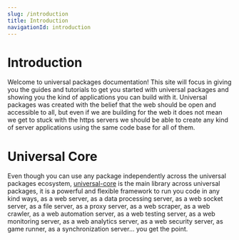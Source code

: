 ```yaml
---
slug: /introduction
title: Introduction
navigationId: introduction
---
```


# Introduction

Welcome to universal packages documentation! This site will focus in giving you the guides and tutorials to get you started with universal packages and showing you the kind of applications you can build with it. Universal packages was created with the belief that the web should be open and accessible to all, but even if we are building for the web it does not mean we get to stuck with the https servers we should be able to create any kind of server applications using the same code base for all of them.

# Universal Core

Even though you can use any package independently across the universal packages ecosystem, [universal-core](https://github.com/universal-packages/universal-core) is the main library across universal packages, it is a powerful and flexible framework to run you code in any kind ways, as a web server, as a data processing server, as a web socket server, as a file server, as a proxy server, as a web scraper, as a web crawler, as a web automation server, as a web testing server, as a web monitoring server, as a web analytics server, as a web security server, as game runner, as a synchronization server... you get the point.
